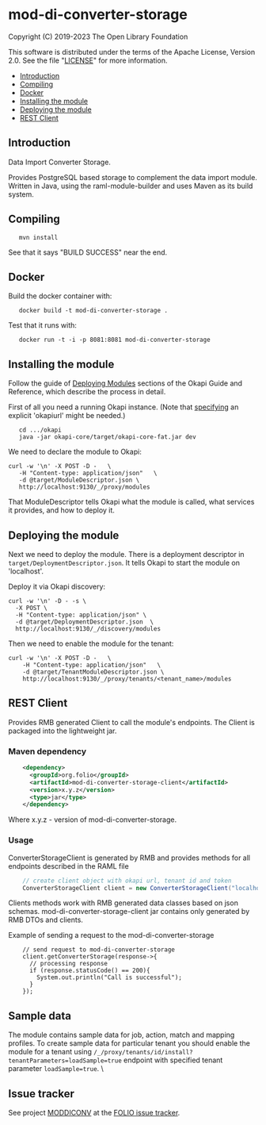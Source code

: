 # mod-di-converter-storage

Copyright (C) 2019-2023 The Open Library Foundation

This software is distributed under the terms of the Apache License, Version 2.0.
See the file "[LICENSE](LICENSE)" for more information.

<!-- ../../okapi/doc/md2toc -l 2 -h 4 README.md -->
* [Introduction](#introduction)
* [Compiling](#compiling)
* [Docker](#docker)
* [Installing the module](#installing-the-module)
* [Deploying the module](#deploying-the-module)
* [REST Client](#rest-client)

## Introduction

Data Import Converter Storage.

Provides PostgreSQL based storage to complement the data import module. Written in Java, using the raml-module-builder and uses Maven as its build system.

## Compiling

```
   mvn install
```

See that it says "BUILD SUCCESS" near the end.

## Docker

Build the docker container with:

```
   docker build -t mod-di-converter-storage .
```

Test that it runs with:

```
   docker run -t -i -p 8081:8081 mod-di-converter-storage
```

## Installing the module

Follow the guide of
[Deploying Modules](https://github.com/folio-org/okapi/blob/master/doc/guide.md#example-1-deploying-and-using-a-simple-module)
sections of the Okapi Guide and Reference, which describe the process in detail.

First of all you need a running Okapi instance.
(Note that [specifying](../README.md#setting-things-up) an explicit 'okapiurl' might be needed.)

```
   cd .../okapi
   java -jar okapi-core/target/okapi-core-fat.jar dev
```

We need to declare the module to Okapi:

```
curl -w '\n' -X POST -D -   \
   -H "Content-type: application/json"   \
   -d @target/ModuleDescriptor.json \
   http://localhost:9130/_/proxy/modules
```

That ModuleDescriptor tells Okapi what the module is called, what services it
provides, and how to deploy it.

## Deploying the module

Next we need to deploy the module. There is a deployment descriptor in
`target/DeploymentDescriptor.json`. It tells Okapi to start the module on 'localhost'.

Deploy it via Okapi discovery:

```
curl -w '\n' -D - -s \
  -X POST \
  -H "Content-type: application/json" \
  -d @target/DeploymentDescriptor.json  \
  http://localhost:9130/_/discovery/modules
```

Then we need to enable the module for the tenant:

```
curl -w '\n' -X POST -D -   \
    -H "Content-type: application/json"   \
    -d @target/TenantModuleDescriptor.json \
    http://localhost:9130/_/proxy/tenants/<tenant_name>/modules
```

## REST Client

Provides RMB generated Client to call the module's endpoints. The Client is packaged into the lightweight jar.

### Maven dependency 

```xml
    <dependency>
      <groupId>org.folio</groupId>
      <artifactId>mod-di-converter-storage-client</artifactId>
      <version>x.y.z</version>
      <type>jar</type>
    </dependency>
```
Where x.y.z - version of mod-di-converter-storage.

### Usage

ConverterStorageClient is generated by RMB and provides methods for all endpoints described in the RAML file
```java
    // create client object with okapi url, tenant id and token
    ConverterStorageClient client = new ConverterStorageClient("localhost", "diku", "token");
```
Clients methods work with RMB generated data classes based on json schemas. 
mod-di-converter-storage-client jar contains only generated by RMB DTOs and clients. 

Example of sending a request to the mod-di-converter-storage
```
    // send request to mod-di-converter-storage
    client.getConverterStorage(response->{
      // processing response
      if (response.statusCode() == 200){
        System.out.println("Call is successful");
      }
    });
```
 
## Sample data
The module contains sample data for job, action, match and mapping profiles. 
To create sample data for particular tenant you should enable the module for a tenant 
using `/_/proxy/tenants/id/install?tenantParameters=loadSample=true` endpoint with specified tenant parameter `loadSample=true`. \
 
## Issue tracker

See project [MODDICONV](https://issues.folio.org/browse/MODDICONV)
at the [FOLIO issue tracker](https://dev.folio.org/guidelines/issue-tracker/).

